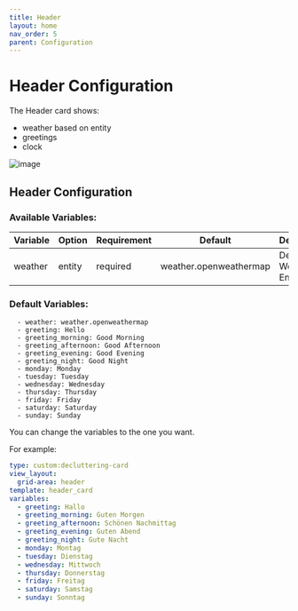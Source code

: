 ```yaml
---
title: Header
layout: home
nav_order: 5
parent: Configuration
---
```


# Header Configuration

The Header card shows:
- weather based on entity
- greetings
- clock

![image](https://github.com/xBourner/auto-dash/assets/64064679/38c8af10-f367-44ec-a832-6816f76ee9b6)


## Header Configuration

### Available Variables:

| Variable | Option | Requirement | Default | Description |
| ------------- | ------------- | ------------- | ------------- | ------------- |
| weather | entity | required | weather.openweathermap | Define your Weather Entity |


### Default Variables:

      - weather: weather.openweathermap
      - greeting: Hello
      - greeting_morning: Good Morning
      - greeting_afternoon: Good Afternoon
      - greeting_evening: Good Evening
      - greeting_night: Good Night
      - monday: Monday
      - tuesday: Tuesday
      - wednesday: Wednesday
      - thursday: Thursday
      - friday: Friday
      - saturday: Saturday
      - sunday: Sunday

You can change the variables to the one you want. 

For example:

```yaml
type: custom:decluttering-card
view_layout:
  grid-area: header
template: header_card
variables:
  - greeting: Hallo
  - greeting_morning: Guten Morgen
  - greeting_afternoon: Schönen Nachmittag
  - greeting_evening: Guten Abend
  - greeting_night: Gute Nacht
  - monday: Montag
  - tuesday: Dienstag
  - wednesday: Mittwoch
  - thursday: Donnerstag
  - friday: Freitag
  - saturday: Samstag
  - sunday: Sonntag
```
